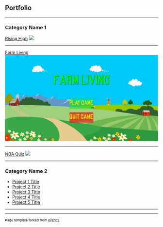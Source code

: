 ## Portfolio

---

### Category Name 1 

[Rising High](https://irpea.itch.io/rising-high)
<img src="images/dummy_thumbnail.jpg?raw=true"/>

---
[Farm Living](https://dareiosj.itch.io/farm-living)
<img src="images/p1Lanm.jpg?raw=true"/>

---
[NBA Quiz](https://play.google.com/store/apps/details?id=com.crnaduja123.NBAQuiz&hl=hr&gl=US)
<img src="images/dummy_thumbnail.jpg?raw=true"/>

---

### Category Name 2

- [Project 1 Title](http://example.com/)
- [Project 2 Title](http://example.com/)
- [Project 3 Title](http://example.com/)
- [Project 4 Title](http://example.com/)
- [Project 5 Title](http://example.com/)

---




---
<p style="font-size:11px">Page template forked from <a href="https://github.com/evanca/quick-portfolio">evanca</a></p>
<!-- Remove above link if you don't want to attibute -->
